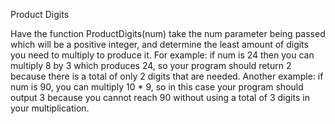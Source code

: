 Product Digits

Have the function ProductDigits(num) take the num parameter being passed which will be a positive integer, and determine the least amount of digits you need to multiply to produce it. For example: if num is 24 then you can multiply 8 by 3 which produces 24, so your program should return 2 because there is a total of only 2 digits that are needed. Another example: if num is 90, you can multiply 10 * 9, so in this case your program should output 3 because you cannot reach 90 without using a total of 3 digits in your multiplication.